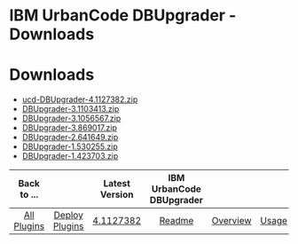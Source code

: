 
IBM UrbanCode DBUpgrader - Downloads
====================================

# Downloads

- [ucd-DBUpgrader-4.1127382.zip](https://raw.githubusercontent.com/UrbanCode/IBM-UCD-PLUGINS/main/files/DBUpgrader/ucd-DBUpgrader-4.1127382.zip)
- [DBUpgrader-3.1103413.zip](https://raw.githubusercontent.com/UrbanCode/IBM-UCD-PLUGINS/main/files/DBUpgrader/DBUpgrader-3.1103413.zip)
- [DBUpgrader-3.1056567.zip](https://raw.githubusercontent.com/UrbanCode/IBM-UCD-PLUGINS/main/files/DBUpgrader/DBUpgrader-3.1056567.zip)
- [DBUpgrader-3.869017.zip](https://raw.githubusercontent.com/UrbanCode/IBM-UCD-PLUGINS/main/files/DBUpgrader/DBUpgrader-3.869017.zip)
- [DBUpgrader-2.641649.zip](https://raw.githubusercontent.com/UrbanCode/IBM-UCD-PLUGINS/main/files/DBUpgrader/DBUpgrader-2.641649.zip)
- [DBUpgrader-1.530255.zip](https://raw.githubusercontent.com/UrbanCode/IBM-UCD-PLUGINS/main/files/DBUpgrader/DBUpgrader-1.530255.zip)
- [DBUpgrader-1.423703.zip](https://raw.githubusercontent.com/UrbanCode/IBM-UCD-PLUGINS/main/files/DBUpgrader/DBUpgrader-1.423703.zip)

|Back to ...||Latest Version|IBM UrbanCode DBUpgrader ||||
| :---: | :---: | :---: | :---: | :---: | :---: | :---: |
|[All Plugins](../../index.md)|[Deploy Plugins](../README.md)|[4.1127382](https://raw.githubusercontent.com/UrbanCode/IBM-UCD-PLUGINS/main/files/DBUpgrader/ucd-DBUpgrader-4.1127382.zip)|[Readme](README.md)|[Overview](overview.md)|[Usage](usage.md)|[Steps](steps.md)|
